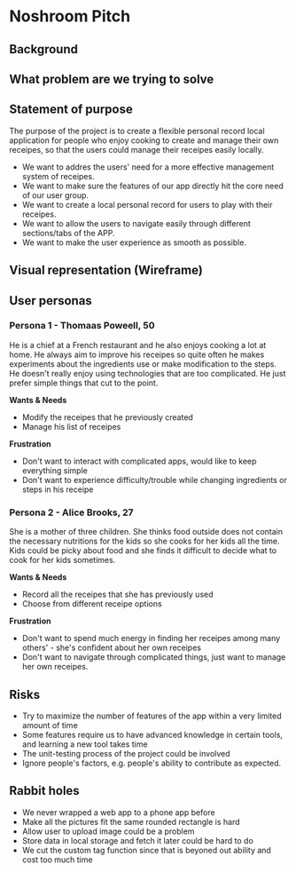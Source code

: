 # Noshroom Pitch

## Background



## What problem are we trying to solve


## Statement of purpose
The purpose of the project is to create a flexible personal record local application for people who enjoy cooking to create and manage their own receipes, so that the users could manage their receipes easily locally.
- We want to addres the users' need for a more effective management system of receipes.
- We want to make sure the features of our app directly hit the core need of our user group.
- We want to create a local personal record for users to play with their receipes.
- We want to allow the users to navigate easily through different sections/tabs of the APP.
- We want to make the user experience as smooth as possible.
## Visual representation (Wireframe) 





## User personas
### Persona 1 - Thomaas Poweell, 50
He is a chief at a French restaurant and he also enjoys cooking a lot at home. He always aim to improve his receipes so quite often he makes experiments about the ingredients use or make modification to the steps. He doesn't really enjoy using technologies that are too complicated. He just prefer simple things that cut to the point.  <br>

__Wants & Needs__
- Modify the receipes that he previously created
- Manage his list of receipes

__Frustration__
- Don't want to interact with complicated apps, would like to keep everything simple
- Don't want to experience difficulty/trouble while changing ingredients or steps in his receipe




### Persona 2 - Alice Brooks, 27
She is a mother of three children. She thinks food outside does not contain the necessary nutritions for the kids so she cooks for her kids all the time. Kids could be picky about food and she finds it difficult to decide what to cook for her kids sometimes.<br>

__Wants & Needs__
- Record all the receipes that she has previously used
- Choose from different receipe options

__Frustration__
- Don't want to spend much energy in finding her receipes among many others' - she's confident about her own receipes
- Don't want to navigate through complicated things, just want to manage her own receipes.




## Risks
- Try to maximize the number of features of the app within a very limited amount of time
- Some features require us to have advanced knowledge in certain tools, and learning a new tool takes time
- The unit-testing process of the project could be involved
- Ignore people's factors, e.g. people's ability to contribute as expected.

## Rabbit holes
- We never wrapped a web app to a phone app before
- Make all the pictures fit the same rounded rectangle is hard
- Allow user to upload image could be a problem
- Store data in local storage and fetch it later could be hard to do
- We cut the custom tag function since that is beyoned out ability and cost too much time


